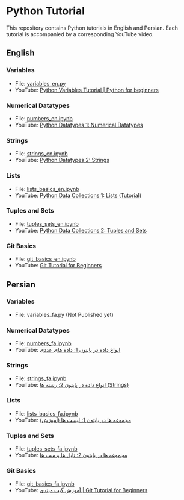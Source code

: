 # Python Tutorial

This repository contains Python tutorials in English and Persian. Each tutorial is accompanied by a corresponding YouTube video.

## English

### Variables
- File: [variables_en.py](variables_en.py)
- YouTube: [Python Variables Tutorial | Python for beginners](https://youtu.be/psJHQbRRy98?si=-pEfrEEzFLZ30bwi)

### Numerical Datatypes
- File: [numbers_en.ipynb](numbers_en.ipynb)
- YouTube: [Python Datatypes 1: Numerical Datatypes](https://youtu.be/NXLqVOHT7UE?si=Y-k0vdlt6rFAJQOw)

### Strings
- File: [strings_en.ipynb](strings_en.ipynb)
- YouTube: [Python Datatypes 2: Strings](https://youtu.be/-5TLyOMJcUU?si=1Hxh8cKZMx6-0Iey)

### Lists
- File: [lists_basics_en.ipynb](lists_basics_en.ipynb)
- YouTube: [Python Data Collections 1: Lists (Tutorial)](https://youtu.be/-ENr_pnMFRc?si=rEgBR708G8jA5G1c)

### Tuples and Sets
- File: [tuples_sets_en.ipynb](tuples_sets_en.ipynb)
- YouTube: [Python Data Collections 2: Tuples and Sets](https://youtu.be/LJYR1qGEmL0?si=i0qwJcKsiItV5HR4)

### Git Basics
- File: [git_basics_en.ipynb](git_basics_en.ipynb)
- YouTube: [Git Tutorial for Beginners](https://youtu.be/mWshDxwl9NY?si=efIjtd5Ncca_Jc2w)

## Persian

### Variables
- File: variables_fa.py (Not Published yet)

### Numerical Datatypes
- File: [numbers_fa.ipynb](numbers_fa.ipynb)
- YouTube: [انواع داده در پایتون 1: داده های عددی](https://youtu.be/DME0yWw6Auw?si=o8Joh2g18MkxI3YO)

### Strings
- File: [strings_fa.ipynb](strings_fa.ipynb)
- YouTube: [انواع داده در پایتون 2: رشته ها (Strings)](https://youtu.be/9SsnsgsX8YM?si=2QbNAmF_AUpWRAfg)

### Lists
- File: [lists_basics_fa.ipynb](lists_basics_fa.ipynb)
- YouTube: [مجموعه ها در پایتون 1: لیست ها (آموزش)](https://youtu.be/uK5S7qCQ3kA?si=XfgRpx9E3qBOG7c1)

### Tuples and Sets
- File: [tuples_sets_fa.ipynb](tuples_sets_fa.ipynb)
- YouTube: [مجموعه ها در پایتون 2: تاپل ها و ست ها](https://youtu.be/qdvhHA5r2HA?si=BTRq7Ipl6e9ywhvd)

### Git Basics
- File: [git_basics_fa.ipynb](git_basics_fa.ipynb)
- YouTube: [آموزش گیت مبتدی | Git Tutorial for Beginners](https://youtu.be/agQNsv58JEM?si=IERktQ2N_HUwOYTa)